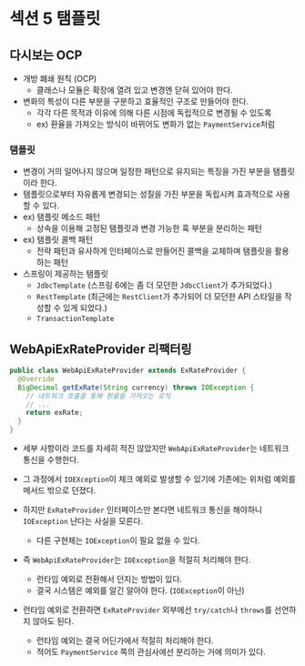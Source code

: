 # 섹션 5 탬플릿

## 다시보는 OCP

- 개방 폐쇄 원칙 (OCP)
    - 클래스나 모듈은 확장에 열려 있고 변경엔 닫혀 있어야 한다.
- 변화의 특성이 다른 부분을 구분하고 효율적인 구조로 만들어야 한다.
    - 각각 다른 목적과 이유에 의해 다른 시점에 독립적으로 변경될 수 있도록
    - ex) 환율을 가져오는 방식이 바뀌어도 변화가 없는 `PaymentService`처럼

### 탬플릿

- 변경이 거의 일어나지 않으며 일정한 패턴으로 유지되는 특징을 가진 부분을 탬플릿이라 한다.
- 탬플릿으로부터 자유롭게 변경되는 성질을 가진 부분을 독립시켜 효과적으로 사용할 수 있다.
- ex) 탬플릿 메소드 패턴
    - 상속을 이용해 고정된 탬플릿과 변경 가능한 훅 부분을 분리하는 패턴
- ex) 탬플릿 콜백 패턴
    - 전략 패턴과 유사하게 인터페이스로 만들어진 콜백을 교체하며 탬플릿을 활용하는 패턴
- 스프링이 제공하는 탬플릿
    - `JdbcTemplate` (스프링 6에는 좀 더 모던한 `JdbcClient`가 추가되었다.)
    - `RestTemplate` (최근에는 `RestClient`가 추가되어 더 모던한 API 스타일을 작성할 수 있게 되었다.)
    - `TransactionTemplate`

## WebApiExRateProvider 리팩터링

```java
public class WebApiExRateProvider extends ExRateProvider {
  @Override
  BigDecimal getExRate(String currency) throws IOException {
    // 네트워크 호출을 통해 환율을 가져오는 로직
    // ...
    return exRate;
  }
}
```

- 세부 사항이라 코드를 자세히 적진 않았지만 `WebApiExRateProvider`는 네트워크 통신을 수행한다.
- 그 과정에서 `IOEXception`이 체크 예외로 발생할 수 있기에 기존에는 위처럼 예외를 메서드 밖으로 던졌다.
- 하지만 `ExRateProvider` 인터페이스만 본다면 네트워크 통신을 해야하니 `IOException` 난다는 사실을 모른다.
    - 다른 구현체는 `IOException`이 필요 없을 수 있다.

- 즉 `WebApiExRateProvider`는 `IOException`을 적절히 처리해야 한다.
    - 런타임 예외로 전환해서 던지는 방법이 있다.
    - 결국 시스템은 예외를 알긴 알아야 한다. (`IOException`이 아닌)
- 런타임 예외로 전환하면 `ExRateProvider` 외부에선 `try/catch`나 `throws`를 선언하지 않아도 된다.
    - 런타임 예외는 결국 어딘가에서 적절히 처리해야 한다.
    - 적어도 `PaymentService` 쪽의 관심사에선 분리하는 거에 의미가 있다.
